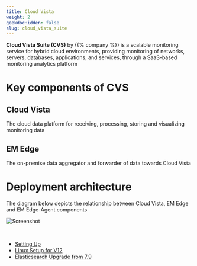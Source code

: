 ```yaml
---
title: Cloud Vista
weight: 2
geekdocHidden: false
slug: cloud_vista_suite
---
```

**Cloud Vista Suite (CVS)** by {{% company %}} is a scalable monitoring service for hybrid cloud environments, providing monitoring of networks, servers, databases, applications, and services, through a SaaS-based monitoring analytics platform

# Key components of CVS
## Cloud Vista

  The cloud data platform for receiving, processing, storing and visualizing monitoring data

## EM Edge

  The on-premise data aggregator and forwarder of data towards Cloud Vista

<!--
## EM Edge-Agent

  The lightweight software agent to be installed on your server hosts
-->


# Deployment architecture
The diagram below depicts the relationship between Cloud Vista, EM Edge and EM Edge-Agent components


![Screenshot](/overview/images/cvsflow.png)

&nbsp;

* <a href="/installation/cloud_vista/setting-up">Setting Up</a>
* <a href="/installation/cloud_vista/linux_setup_v12">Linux Setup for V12</a>
* <a href="/installation/cloud_vista/elasticsearch_upgrade_from_7_9">Elasticsearch Upgrade from 7.9</a>
